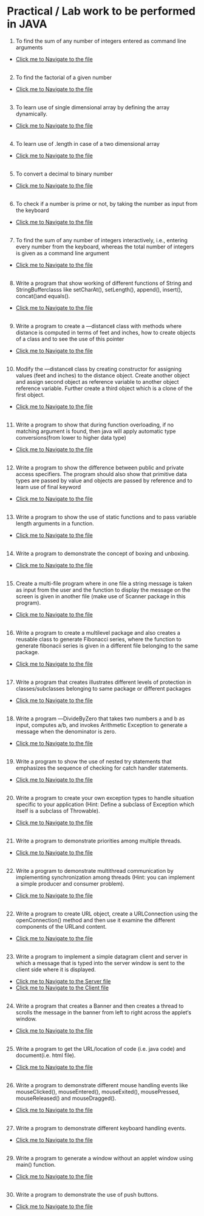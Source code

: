 # Practical / Lab work to be performed in JAVA

1. To find the sum of any number of integers entered as command line arguments
- [Click me to Navigate to the file](https://github.com/PriyanshuMallick/B.Sc.CollegeCodeBasics/blob/main/2nd_Semester/JAVA/Practicals/%241_SumCMD.java)
<br/><br/>

2. To find the factorial of a given number
- [Click me to Navigate to the file](https://github.com/PriyanshuMallick/B.Sc.CollegeCodeBasics/blob/main/2nd_Semester/JAVA/Practicals/%242_Factorial.java)
<br/><br/>

3. To learn use of single dimensional array by defining the array dynamically.
- [Click me to Navigate to the file](https://github.com/PriyanshuMallick/B.Sc.CollegeCodeBasics/blob/main/2nd_Semester/JAVA/Practicals/%243_DynamicArray.java)
<br/><br/>

4. To learn use of .length in case of a two dimensional array
- [Click me to Navigate to the file](https://github.com/PriyanshuMallick/B.Sc.CollegeCodeBasics/blob/main/2nd_Semester/JAVA/Practicals/%244_2dArrayLength.java)
<br/><br/>

5. To convert a decimal to binary number
- [Click me to Navigate to the file](https://github.com/PriyanshuMallick/B.Sc.CollegeCodeBasics/blob/main/2nd_Semester/JAVA/Practicals/%245_DecimalToBinary.java)
<br/><br/>

6. To check if a number is prime or not, by taking the number as input from the keyboard
- [Click me to Navigate to the file](https://github.com/PriyanshuMallick/B.Sc.CollegeCodeBasics/blob/main/2nd_Semester/JAVA/Practicals/%246_isPrime.java)
<br/><br/>

7. To find the sum of any number of integers interactively, i.e., entering every number from the keyboard, whereas the total number of integers is given as a command line argument
- [Click me to Navigate to the file](https://github.com/PriyanshuMallick/B.Sc.CollegeCodeBasics/blob/main/2nd_Semester/JAVA/Practicals/%245_DecimalToBinary.java)
<br/><br/>

8. Write a program that show working of different functions of String and StringBufferclasss like setCharAt(), setLength(), append(), insert(), concat()and equals().
- [Click me to Navigate to the file](https://github.com/PriyanshuMallick/B.Sc.CollegeCodeBasics/blob/main/2nd_Semester/JAVA/Practicals/%248_StringTest.java)
<br/><br/>

9. Write a program to create a ―distanceǁ class with methods where distance is computed in terms of feet and inches, how to create objects of a class and to see the use of this pointer
- [Click me to Navigate to the file](https://github.com/PriyanshuMallick/B.Sc.CollegeCodeBasics/blob/main/2nd_Semester/JAVA/Practicals/%249_DistanceFeetInches.java)
<br/><br/>
 
10. Modify the ―distanceǁ class by creating constructor for assigning values (feet and inches) to the distance object. Create another object and assign second object as reference variable to another object reference variable. Further create a third object which is a clone of the first object.
- [Click me to Navigate to the file](https://github.com/PriyanshuMallick/B.Sc.CollegeCodeBasics/blob/main/2nd_Semester/JAVA/Practicals/%2410_ModDistanceFeetInches.java)
<br/><br/>

11. Write a program to show that during function overloading, if no matching argument is found, then java will apply automatic type conversions(from lower to higher data type)
- [Click me to Navigate to the file](https://github.com/PriyanshuMallick/B.Sc.CollegeCodeBasics/blob/main/2nd_Semester/JAVA/Practicals/%2411_FuntionOverloading.java)
<br/><br/>

12. Write a program to show the difference between public and private access specifiers. The program should also show that primitive data types are passed by value and objects are passed by reference and to learn use of final keyword
- [Click me to Navigate to the file](https://github.com/PriyanshuMallick/B.Sc.CollegeCodeBasics/blob/main/2nd_Semester/JAVA/Practicals/%2412_ClassAccessSpecifiers.java)
<br/><br/>

13. Write a program to show the use of static functions and to pass variable length arguments in a function.
- [Click me to Navigate to the file](https://github.com/PriyanshuMallick/B.Sc.CollegeCodeBasics/blob/main/2nd_Semester/JAVA/Practicals/%2413_VarLenArg.java)
<br/><br/>

14. Write a program to demonstrate the concept of boxing and unboxing.
- [Click me to Navigate to the file](https://github.com/PriyanshuMallick/B.Sc.CollegeCodeBasics/blob/main/2nd_Semester/JAVA/Practicals/%2414_BoxingUnboxing.java)
<br/><br/>

15. Create a multi-file program where in one file a string message is taken as input from the user and the function to display the message on the screen is given in another file (make use of Scanner package in this program).
- [Click me to Navigate to the file](https://github.com/PriyanshuMallick/B.Sc.CollegeCodeBasics/blob/main/2nd_Semester/JAVA/Practicals/%2415_MultiFileProgram.java)
<br/><br/>

16. Write a program to create a multilevel package and also creates a reusable class to generate Fibonacci series, where the function to generate fibonacii series is given in a different file belonging to the same package.
- [Click me to Navigate to the file](https://github.com/PriyanshuMallick/B.Sc.CollegeCodeBasics/blob/main/2nd_Semester/JAVA/Practicals/%2416_Fibonacci.java)
<br/><br/>
 
17. Write a program that creates illustrates different levels of protection in classes/subclasses belonging to same package or different packages
- [Click me to Navigate to the file](https://github.com/PriyanshuMallick/B.Sc.CollegeCodeBasics/blob/main/2nd_Semester/JAVA/Practicals/%2417_ClassProtection.java)
<br/><br/>
 
18. Write a program ―DivideByZero that takes two numbers a and b as input, computes a/b, and invokes Arithmetic Exception to generate a message when the denominator is zero.
- [Click me to Navigate to the file](https://github.com/PriyanshuMallick/B.Sc.CollegeCodeBasics/blob/main/2nd_Semester/JAVA/Practicals/%2418_DivideByZero.java)
<br/><br/>

19. Write a program to show the use of nested try statements that emphasizes the sequence of checking for catch handler statements.
- [Click me to Navigate to the file](https://github.com/PriyanshuMallick/B.Sc.CollegeCodeBasics/blob/main/2nd_Semester/JAVA/Practicals/%2419_NestedTry.java)
<br/><br/>
 
20. Write a program to create your own exception types to handle situation specific to your application (Hint: Define a subclass of Exception which itself is a subclass of Throwable).
- [Click me to Navigate to the file](https://github.com/PriyanshuMallick/B.Sc.CollegeCodeBasics/blob/main/2nd_Semester/JAVA/Practicals/%2420_CustomExceptions.java)
<br/><br/>
 
21. Write a program to demonstrate priorities among multiple threads.
- [Click me to Navigate to the file](https://github.com/PriyanshuMallick/B.Sc.CollegeCodeBasics/blob/main/2nd_Semester/JAVA/Practicals/%2421_ThreadPrioriteis.java)
<br/><br/>

22. Write a program to demonstrate multithread communication by implementing synchronization among threads (Hint: you can implement a simple producer and consumer problem).
- [Click me to Navigate to the file](https://github.com/PriyanshuMallick/B.Sc.CollegeCodeBasics/blob/main/2nd_Semester/JAVA/Practicals/%2422_URLConnection.java)
<br/><br/>

22. Write a program to create URL object, create a URLConnection using the openConnection() method and then use it examine the different components of the URLand content.
- [Click me to Navigate to the file](https://github.com/PriyanshuMallick/B.Sc.CollegeCodeBasics/blob/main/2nd_Semester/JAVA/Practicals/%2422_URLConnection.java)
<br/><br/>

23. Write a program to implement a simple datagram client and server in which a message that is typed into the server window is sent to the client side where it is displayed.
- [Click me to Navigate to the Server file](https://github.com/PriyanshuMallick/B.Sc.CollegeCodeBasics/blob/main/2nd_Semester/JAVA/Practicals/%2423_DatagramServer.java)
- [Click me to Navigate to the Client file](https://github.com/PriyanshuMallick/B.Sc.CollegeCodeBasics/blob/main/2nd_Semester/JAVA/Practicals/%2423_DatagramClient.java)
<br/><br/>

24. Write a program that creates a Banner and then creates a thread to scrolls the message in the banner from left to right across the applet‘s window.
- [Click me to Navigate to the file](https://github.com/PriyanshuMallick/B.Sc.CollegeCodeBasics/blob/main/2nd_Semester/JAVA/Practicals/%2424_BannerApplet.java)
<br/><br/>

25. Write a program to get the URL/location of code (i.e. java code) and document(i.e. html file).
- [Click me to Navigate to the file](https://github.com/PriyanshuMallick/B.Sc.CollegeCodeBasics/blob/main/2nd_Semester/JAVA/Practicals/%2425_URLLoc.java)
<br/><br/>

26. Write a program to demonstrate different mouse handling events like mouseClicked(), mouseEntered(), mouseExited(), mousePressed, mouseReleased() and mouseDragged().
- [Click me to Navigate to the file](https://github.com/PriyanshuMallick/B.Sc.CollegeCodeBasics/blob/main/2nd_Semester/JAVA/Practicals/%2426_MouseEvent.java)
<br/><br/>

27. Write a program to demonstrate different keyboard handling events.
- [Click me to Navigate to the file](https://github.com/PriyanshuMallick/B.Sc.CollegeCodeBasics/blob/main/2nd_Semester/JAVA/Practicals/%2427_KeyboardEvent.java)
<br/><br/>

29. Write a program to generate a window without an applet window using main() function.
- [Click me to Navigate to the file](https://github.com/PriyanshuMallick/B.Sc.CollegeCodeBasics/blob/main/2nd_Semester/JAVA/Practicals/%2429_WindowGUI.java)
<br/><br/>

30. Write a program to demonstrate the use of push buttons.
- [Click me to Navigate to the file](https://github.com/PriyanshuMallick/B.Sc.CollegeCodeBasics/blob/main/2nd_Semester/JAVA/Practicals/%2430_PushButton.java)
